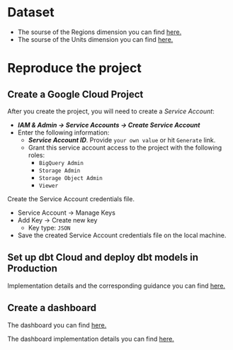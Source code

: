 # Dataset

- The sourse of the Regions dimension you can find [here.](http://dd.eionet.europa.eu/vocabulary/eurostat/sgm_reg/view)
- The sourse of the Units dimension you can find [here.](http://dd.eionet.europa.eu/vocabulary/eurostat/unit/)

# Reproduce the project

## Create a Google Cloud Project

After you create the project, you will need to create a _Service Account_: 
- ***IAM & Admin -> Service Accounts -> Create Service Account***
- Enter the following information:
  - _***Service Account ID***_. Provide `your own value` or hit `Generate` link.
  - Grant this service account access to the project with the following roles:
    - `BigQuery Admin`
    - `Storage Admin`
    - `Storage Object Admin`
    - `Viewer`

Create the Service Account credentials file.

- Service Account -> Manage Keys
- Add Key -> Create new key
  - Key type: `JSON`
- Save the created Service Account credentials file on the local machine.

## Set up dbt Cloud and deploy dbt models in Production

Implementation details and the corresponding guidance you can find [here.](./notes/dbt_notes.md)

## Create a dashboard

The dashboard you can find [here.](https://lookerstudio.google.com/reporting/5cb1caed-76fb-4a2f-bbd3-b9e2bb8269b1)

The dashboard implementation details you can find [here.](./notes/dashboard_notes.md)

